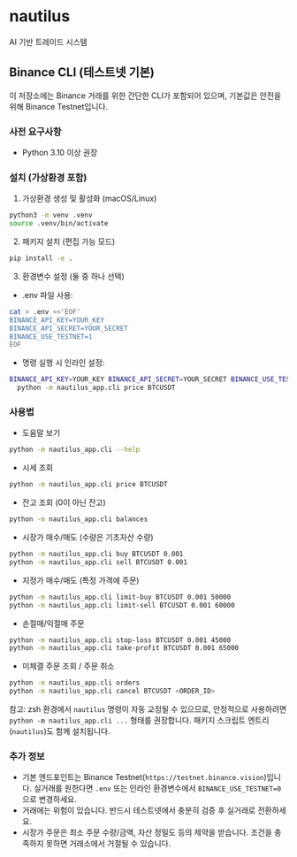 # nautilus
AI 기반 트레이드 시스템

## Binance CLI (테스트넷 기본)

이 저장소에는 Binance 거래를 위한 간단한 CLI가 포함되어 있으며, 기본값은 안전을 위해 Binance Testnet입니다.

### 사전 요구사항

- Python 3.10 이상 권장

### 설치 (가상환경 포함)

1) 가상환경 생성 및 활성화 (macOS/Linux)

```bash
python3 -m venv .venv
source .venv/bin/activate
```

2) 패키지 설치 (편집 가능 모드)

```bash
pip install -e .
```

3) 환경변수 설정 (둘 중 하나 선택)

- .env 파일 사용:

```bash
cat > .env <<'EOF'
BINANCE_API_KEY=YOUR_KEY
BINANCE_API_SECRET=YOUR_SECRET
BINANCE_USE_TESTNET=1
EOF
```

- 명령 실행 시 인라인 설정:

```bash
BINANCE_API_KEY=YOUR_KEY BINANCE_API_SECRET=YOUR_SECRET BINANCE_USE_TESTNET=1 \
  python -m nautilus_app.cli price BTCUSDT
```

### 사용법

- 도움말 보기

```bash
python -m nautilus_app.cli --help
```

- 시세 조회

```bash
python -m nautilus_app.cli price BTCUSDT
```

- 잔고 조회 (0이 아닌 잔고)

```bash
python -m nautilus_app.cli balances
```

- 시장가 매수/매도 (수량은 기초자산 수량)

```bash
python -m nautilus_app.cli buy BTCUSDT 0.001
python -m nautilus_app.cli sell BTCUSDT 0.001
```

- 지정가 매수/매도 (특정 가격에 주문)

```bash
python -m nautilus_app.cli limit-buy BTCUSDT 0.001 50000
python -m nautilus_app.cli limit-sell BTCUSDT 0.001 60000
```

- 손절매/익절매 주문

```bash
python -m nautilus_app.cli stop-loss BTCUSDT 0.001 45000
python -m nautilus_app.cli take-profit BTCUSDT 0.001 65000
```

- 미체결 주문 조회 / 주문 취소

```bash
python -m nautilus_app.cli orders
python -m nautilus_app.cli cancel BTCUSDT <ORDER_ID>
```

참고: zsh 환경에서 `nautilus` 명령이 자동 교정될 수 있으므로, 안정적으로 사용하려면 `python -m nautilus_app.cli ...` 형태를 권장합니다. 패키지 스크립트 엔트리(`nautilus`)도 함께 설치됩니다.

### 추가 정보

- 기본 엔드포인트는 Binance Testnet(`https://testnet.binance.vision`)입니다. 실거래를 원한다면 `.env` 또는 인라인 환경변수에서 `BINANCE_USE_TESTNET=0`으로 변경하세요.
- 거래에는 위험이 있습니다. 반드시 테스트넷에서 충분히 검증 후 실거래로 전환하세요.
- 시장가 주문은 최소 주문 수량/금액, 자산 정밀도 등의 제약을 받습니다. 조건을 충족하지 못하면 거래소에서 거절될 수 있습니다.
